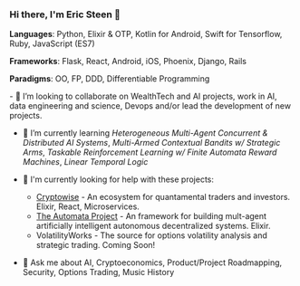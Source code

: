 <!-- ![](./particle-background.gif) -->
### Hi there, I'm Eric Steen 👋
<p><strong>Languages</strong>: Python, Elixir & OTP, Kotlin for Android, Swift for Tensorflow, Ruby, JavaScript (ES7)</p>
<p><strong>Frameworks</strong>: Flask, React, Android, iOS, Phoenix, Django, Rails</p>
<p><strong>Paradigms</strong>: OO, FP, DDD, Differentiable Programming</p>
- 👯 I’m looking to collaborate on WealthTech and AI projects, work in AI, data engineering and science, Devops and/or lead the development of new projects.

- 🌱 I’m currently learning *Heterogeneous Multi-Agent Concurrent & Distributed AI Systems*, *Multi-Armed Contextual Bandits w/ Strategic Arms*, *Taskable Reinforcement Learning w/ Finite Automata Reward Machines*, *Linear Temporal Logic*

- 🤔 I'm currently looking for help with these projects:
  - [Cryptowise](https://www.github.com/upstarter/cryptowise) - An ecosystem for quantamental traders and investors. Elixir, React, Microservices.
  - [The Automata Project](https://www.github.com/upstarter/automata) - An framework for building mult-agent artificially intelligent autonomous decentralized systems. Elixir.
  - VolatilityWorks - The source for options volatility analysis and strategic trading. Coming Soon!

<!--- 🔭 I’m currently working on a flask extension for [Adaptive Products](https://www.ericsteen.dev) -->

- 💬 Ask me about AI, Cryptoeconomics, Product/Project Roadmapping, Security, Options Trading, Music History

<!--
**upstarter/upstarter** is a ✨ _special_ ✨ repository because its `README.md` (this file) appears on your GitHub profile.

Here are some ideas to get you started:

- 🔭 I’m currently working on ...
- 🌱 I’m currently learning ...
- 👯 I’m looking to collaborate on ...
- 🤔 I’m looking for help with ...
- 💬 Ask me about ...
- 📫 How to reach me: ...
- 😄 Pronouns: ...
- ⚡ Fun fact: ...
-->
